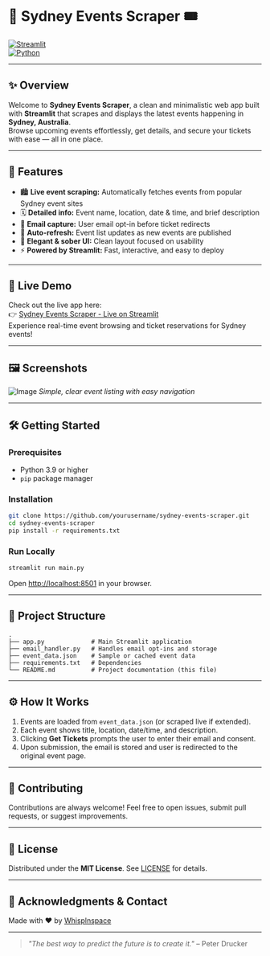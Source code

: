 # 🌆 Sydney Events Scraper 🎟️

[![Streamlit](https://img.shields.io/badge/Streamlit-%23FF4B4B.svg?style=for-the-badge&logo=streamlit&logoColor=white)](https://streamlit.io)  
[![Python](https://img.shields.io/badge/Python-3.9-blue?style=for-the-badge&logo=python&logoColor=white)](https://python.org)  


---

## ✨ Overview

Welcome to **Sydney Events Scraper**, a clean and minimalistic web app built with **Streamlit** that scrapes and displays the latest events happening in **Sydney, Australia**.  
Browse upcoming events effortlessly, get details, and secure your tickets with ease — all in one place.

---

## 🎯 Features

- 🏙️ **Live event scraping:** Automatically fetches events from popular Sydney event sites  
- 🗓️ **Detailed info:** Event name, location, date & time, and brief description  
- 📧 **Email capture:** User email opt-in before ticket redirects  
- 🔄 **Auto-refresh:** Event list updates as new events are published  
- 🎨 **Elegant & sober UI:** Clean layout focused on usability  
- ⚡ **Powered by Streamlit:** Fast, interactive, and easy to deploy  

---

## 🚀 Live Demo

Check out the live app here:  
👉 [Sydney Events Scraper - Live on Streamlit](https://sydscrap-c6cuibjrqzqqfp5xuehxgx.streamlit.app/)  
Experience real-time event browsing and ticket reservations for Sydney events!

---

## 🖼️ Screenshots

![Image](https://github.com/user-attachments/assets/2a276aa7-092e-4778-9aef-b8ed9356e5df)
*Simple, clear event listing with easy navigation*

---

## 🛠️ Getting Started

### Prerequisites

- Python 3.9 or higher  
- `pip` package manager

### Installation

```bash
git clone https://github.com/yourusername/sydney-events-scraper.git
cd sydney-events-scraper
pip install -r requirements.txt
````

### Run Locally

```bash
streamlit run main.py
```

Open [http://localhost:8501](http://localhost:8501) in your browser.

---

## 📁 Project Structure

```
.
├── app.py             # Main Streamlit application
├── email_handler.py   # Handles email opt-ins and storage
├── event_data.json    # Sample or cached event data
├── requirements.txt   # Dependencies
└── README.md          # Project documentation (this file)
```
---

## ⚙️ How It Works

1. Events are loaded from `event_data.json` (or scraped live if extended).
2. Each event shows title, location, date/time, and description.
3. Clicking **Get Tickets** prompts the user to enter their email and consent.
4. Upon submission, the email is stored and user is redirected to the original event page.

---

## 🤝 Contributing

Contributions are always welcome!
Feel free to open issues, submit pull requests, or suggest improvements.

---

## 📄 License

Distributed under the **MIT License**. See [LICENSE](LICENSE) for details.

---

## 🙌 Acknowledgments & Contact

Made with ❤️ by [Whisplnspace](https://github.com/whisplnspace)


---

> *"The best way to predict the future is to create it."* – Peter Drucker




